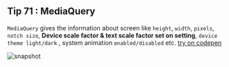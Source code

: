 ## Tip  71 : MediaQuery

`MediaQuery` gives the information about screen like `height`, `width`, `pixels`, `notch size`, **Device scale factor & text scale factor set on setting**, `device theme light/dark` , system animation `enabled/disabled` etc.
[try on codepen](https://codepen.io/erluxman/pen/xxZEZGG)

![snapshot](https://raw.githubusercontent.com/erluxman/awesomefluttertips/master/assets/71mediaquery.png)

